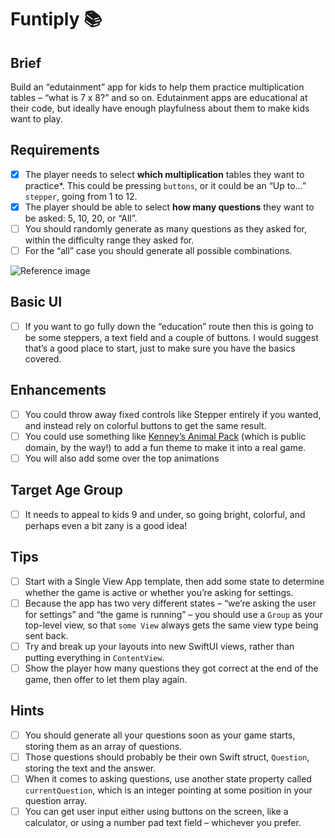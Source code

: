 # Funtiply 📚

## Brief
Build an “edutainment” app for kids to help them practice multiplication tables – “what is 7 x 8?” and so on. Edutainment apps are educational at their code, but ideally have enough playfulness about them to make kids want to play.

## Requirements
- [x] The player needs to select **which multiplication** tables they want to practice*. This could be pressing `buttons`, or it could be an “Up to…” `stepper`, going from 1 to 12.
- [x] The player should be able to select **how many questions** they want to be asked: 5, 10, 20, or “All”.
- [ ] You should randomly generate as many questions as they asked for, within the difficulty range they asked for. 
- [ ] For the “all” case you should generate all possible combinations.

![Reference image](https://ibb.co/8rfG8KX)

## Basic UI
- [ ] If you want to go fully down the “education” route then this is going to be some steppers, a text field and a couple of buttons. I would suggest that’s a good place to start, just to make sure you have the basics covered.

## Enhancements
- [ ] You could throw away fixed controls like Stepper entirely if you wanted, and instead rely on colorful buttons to get the same result. 
- [ ] You could use something like [Kenney’s Animal Pack](https://kenney.nl/assets/animal-pack-redux) (which is public domain, by the way!) to add a fun theme to make it into a real game. 
- [ ] You will also add some over the top animations

## Target Age Group
- [ ] It needs to appeal to kids 9 and under, so going bright, colorful, and perhaps even a bit zany is a good idea!

## Tips
- [ ] Start with a Single View App template, then add some state to determine whether the game is active or whether you’re asking for settings.
- [ ] Because the app has two very different states – “we’re asking the user for settings” and “the game is running” – you should use a `Group` as your top-level view, so that `some View` always gets the same view type being sent back.
- [ ] Try and break up your layouts into new SwiftUI views, rather than putting everything in `ContentView`.
- [ ] Show the player how many questions they got correct at the end of the game, then offer to let them play again.

## Hints
- [ ] You should generate all your questions soon as your game starts, storing them as an array of questions.
- [ ] Those questions should probably be their own Swift struct, `Question`, storing the text and the answer.
- [ ] When it comes to asking questions, use another state property called `currentQuestion`, which is an integer pointing at some position in your question array.
- [ ] You can get user input either using buttons on the screen, like a calculator, or using a number pad text field – whichever you prefer.
